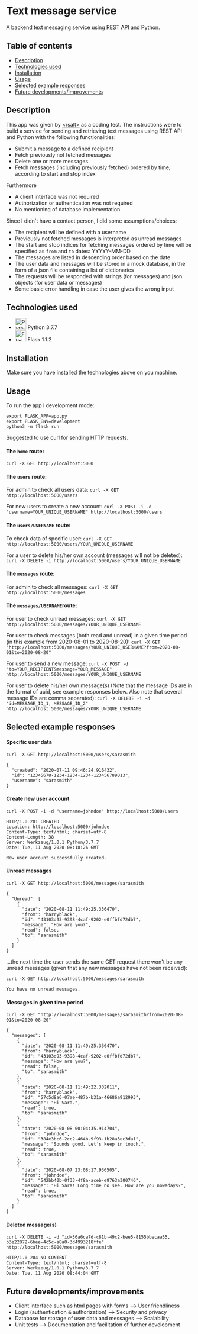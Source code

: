 # Text message service
A backend text messaging service using REST API and Python.
## Table of contents
* [Description](#description)
* [Technologies used](#technologies-used)
* [Installation](#installation)
* [Usage](#usage)
* [Selected example responses](#selected-example-responses)
* [Future developments/improvements](#future-developments/improvements)

## Description
This app was given by [&lt;/salt>](https://salt.study/) as a coding test.
The instructions were to build a service for sending and retrieving text messages using REST API and Python with the following functionalities:
* Submit a message to a defined recipient
* Fetch previously not fetched messages
* Delete one or more messages
* Fetch messages (including previously fetched) ordered by time, according to start and stop index

Furthermore
* A client interface was not required
* Authorization or authentication was not required
* No mentioning of database implementation

Since I didn't have a contact person, I did some assumptions/choices:
* The recipient will be defined with a username
* Previously not fetched messages is interpreted as unread messages
* The start and stop indices for fetching messages ordered by time will be specified as ```from``` and ```to``` dates: YYYYY-MM-DD
* The messages are listed in descending order based on the date
* The user data and messages will be stored in a mock database, in the form of a json file containing a list of dictionaries
* The requests will be responded with strings (for messages) and json objects (for user data or messages)
* Some basic error handling in case the user gives the wrong input

## Technologies used
* <a href="https://eslint.org/" title="Python"><img src="https://github.com/tomchen/stack-icons/blob/master/logos/python.svg" alt="Python" width="30px" height="30px"></img></a> Python 3.7.7
* <a href="https://eslint.org/" title="Flask"><img src="https://github.com/tomchen/stack-icons/blob/master/logos/flask.svg" alt="Flask" width="30px" height="30px"></img></a> Flask 1.1.2

## Installation
Make sure you have installed the technologies above on you machine.

## Usage
To run the app i development mode:
```
export FLASK_APP=app.py
export FLASK_ENV=development
python3 -m flask run
```
Suggested to use curl for sending HTTP requests.

#### The ```home``` route:
```curl -X GET http://localhost:5000```

#### The ```users``` route:
For admin to check all users data:
```curl -X GET http://localhost:5000/users```

For new users to create a new account:
```curl -X POST -i -d "username=YOUR_UNIQUE_USERNAME" http://localhost:5000/users```

#### The ```users/USERNAME``` route:
To check data of specific user:
```curl -X GET http://localhost:5000/users/YOUR_UNIQUE_USERNAME```

For a user to delete his/her own account (messages will not be deleted):
```curl -X DELETE -i http://localhost:5000/users/YOUR_UNIQUE_USERNAME```

#### The ```messages``` route:
For admin to check all messages:
```curl -X GET http://localhost:5000/messages```

#### The ```messages/USERNAME```route:
For user to check unread messages:
```curl -X GET http://localhost:5000/messages/YOUR_UNIQUE_USERNAME```

For user to check messages (both read and unread) in a given time period (in this example from 2020-08-01 to 2020-08-20):
```curl -X GET "http://localhost:5000/messages/YOUR_UNIQUE_USERNAME?from=2020-08-01&to=2020-08-20"```

For user to send a new message:
```curl -X POST -d "to=YOUR_RECIPIENT&message=YOUR_MESSAGE" http://localhost:5000/messages/YOUR_UNIQUE_USERNAME```

For user to delete his/her own message(s) (Note that the message IDs are in the format of uuid, see example responses below. Also note that several message IDs are comma separated):
```curl -X DELETE -i -d "id=MESSAGE_ID_1, MESSAGE_ID_2" http://localhost:5000/messages/YOUR_UNIQUE_USERNAME```

## Selected example responses

#### Specific user data 
```curl -X GET http://localhost:5000/users/sarasmith```
```
{
  "created": "2020-07-11 09:46:24.916432", 
  "id": "12345678-1234-1234-1234-123456789013", 
  "username": "sarasmith"
}
```

#### Create new user account
```curl -X POST -i -d "username=johndoe" http://localhost:5000/users```
```
HTTP/1.0 201 CREATED
Location: http://localhost:5000/johndoe
Content-Type: text/html; charset=utf-8
Content-Length: 38
Server: Werkzeug/1.0.1 Python/3.7.7
Date: Tue, 11 Aug 2020 08:18:26 GMT

New user account successfully created.
```

#### Unread messages
```curl -X GET http://localhost:5000/messages/sarasmith```
```
{
  "Unread": [
    {
      "date": "2020-08-11 11:49:25.336470", 
      "from": "harryblack", 
      "id": "43103d93-9398-4caf-9202-e0ffbfd72db7", 
      "message": "How are you?", 
      "read": false, 
      "to": "sarasmith"
    }
  ]
}
```

...the next time the user sends the same GET request there won't be any unread messages (given that any new messages have not been received):

```curl -X GET http://localhost:5000/messages/sarasmith```
```
You have no unread messages.
```

#### Messages in given time period
```curl -X GET "http://localhost:5000/messages/sarasmith?from=2020-08-01&to=2020-08-20"```
```
{
  "messages": [
    {
      "date": "2020-08-11 11:49:25.336470", 
      "from": "harryblack", 
      "id": "43103d93-9398-4caf-9202-e0ffbfd72db7", 
      "message": "How are you?", 
      "read": false, 
      "to": "sarasmith"
    }, 
    {
      "date": "2020-08-11 11:49:22.332011", 
      "from": "harryblack", 
      "id": "57c5d8a6-07ae-487b-b31a-46686a912993", 
      "message": "Hi Sara.", 
      "read": true, 
      "to": "sarasmith"
    }, 
    {
      "date": "2020-08-08 00:04:35.914704", 
      "from": "johndoe", 
      "id": "384e3bc6-2cc2-464b-9f93-1b28a3ec3da1", 
      "message": "Sounds good. Let's keep in touch.", 
      "read": true, 
      "to": "sarasmith"
    }, 
    {
      "date": "2020-08-07 23:08:17.936505", 
      "from": "johndoe", 
      "id": "542bb40b-0f33-4f8a-aceb-e9763a300746", 
      "message": "Hi Sara! Long time no see. How are you nowadays?", 
      "read": true, 
      "to": "sarasmith"
    }
  ]
}
```
#### Deleted message(s)
```curl -X DELETE -i -d "id=36a6ca7d-c81b-49c2-bee5-8155bbecaa55, b3e22872-6bee-4c5c-a8a0-3d4993218ffe" http://localhost:5000/messages/sarasmith```
```
HTTP/1.0 204 NO CONTENT
Content-Type: text/html; charset=utf-8
Server: Werkzeug/1.0.1 Python/3.7.7
Date: Tue, 11 Aug 2020 08:44:04 GMT
```

## Future developments/improvements
* Client interface such as html pages with forms --> User friendliness
* Login (authentication & authorization) --> Security and privacy
* Database for storage of user data and messages --> Scalability
* Unit tests --> Documentation and facilitation of further development
